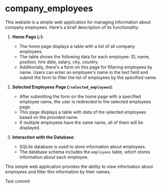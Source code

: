 # company_employees
This website is a simple web application for managing information about company employees. Here's a brief description of its functionality:

1. **Home Page (`/`)**:
   - The home page displays a table with a list of all company employees.
   - The table shows the following data for each employee: ID, name, position, hire date, salary, city, country.
   - Additionally, there's a form on this page for filtering employees by name. Users can enter an employee's name in the text field and submit the form to filter the list of employees by the specified name.

2. **Selected Employees Page (`/selected_employees`)**:
   - After submitting the form on the home page with a specified employee name, the user is redirected to the selected employees page.
   - This page displays a table with data of the selected employees based on the provided name.
   - If multiple employees have the same name, all of them will be displayed.

3. **Interaction with the Database**:
   - SQLite database is used to store information about employees.
   - The database schema includes the `employees` table, which stores information about each employee.

This simple web application provides the ability to view information about employees and filter this information by their names.

Test commit

